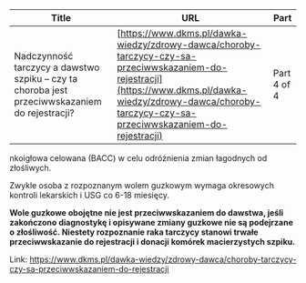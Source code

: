 | **Title**       | **URL**           | **Part**              |
|-----------------|-------------------|-----------------------|
| Nadczynność tarczycy a dawstwo szpiku – czy ta choroba jest przeciwwskazaniem do rejestracji?          | [https://www.dkms.pl/dawka-wiedzy/zdrowy-dawca/choroby-tarczycy-czy-sa-przeciwwskazaniem-do-rejestracji](https://www.dkms.pl/dawka-wiedzy/zdrowy-dawca/choroby-tarczycy-czy-sa-przeciwwskazaniem-do-rejestracji)    | Part 4 of 4          |

nkoigłowa celowana (BACC) w celu odróżnienia zmian łagodnych od złośliwych.


Zwykle osoba z rozpoznanym wolem guzkowym wymaga okresowych kontroli lekarskich i USG co 6\-18 miesięcy.


**Wole guzkowe obojętne nie jest przeciwwskazaniem do dawstwa, jeśli zakończono diagnostykę i opisywane zmiany guzkowe nie są podejrzane o złośliwość. Niestety rozpoznanie raka tarczycy stanowi trwałe przeciwwskazanie do rejestracji i donacji komórek macierzystych szpiku.**



Link: https://www.dkms.pl/dawka-wiedzy/zdrowy-dawca/choroby-tarczycy-czy-sa-przeciwwskazaniem-do-rejestracji
